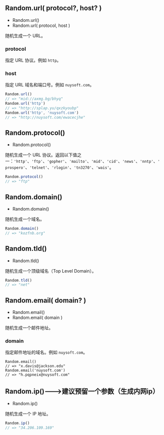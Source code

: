 <!-- ### Web -->

## Random.url( protocol?, host? )

* Random.url()
* Random.url( protocol, host )

随机生成一个 URL。

<!-- **参数的含义和默认值**如下所示： -->

### protocol

指定 URL 协议。例如 `http`。

### host

指定 URL 域名和端口号。例如 `nuysoft.com`。

<!-- **使用示例**如下所示： -->

```js
Random.url()
// => "mid://axmg.bg/bhyq"
Random.url('http')
// => "http://splap.yu/qxzkyoubp"
Random.url('http', 'nuysoft.com')
// => "http://nuysoft.com/ewacecjhe"
```

## Random.protocol()

* Random.protocol()

随机生成一个 URL 协议。返回以下值之一：`'http'`、`'ftp'`、`'gopher'`、`'mailto'`、`'mid'`、`'cid'`、`'news'`、`'nntp'`、`'prospero'`、`'telnet'`、`'rlogin'`、`'tn3270'`、`'wais'`。

<!-- **使用示例**如下所示： -->

```js
Random.protocol()
// => "ftp"
```

## Random.domain()

* Random.domain()

随机生成一个域名。

<!-- **使用示例**如下所示： -->

```js
Random.domain()
// => "kozfnb.org"
```

## Random.tld()

* Random.tld()

随机生成一个顶级域名（Top Level Domain）。

<!-- **使用示例**如下所示： -->

```js
Random.tld()
// => "net"
```

## Random.email( domain? )

* Random.email()
* Random.email( domain )

随机生成一个邮件地址。

<!-- **参数的含义和默认值**如下所示： -->

### domain

指定邮件地址的域名。例如 `nuysoft.com`。

<!-- **使用示例**如下所示： -->

```
Random.email()
// => "x.davis@jackson.edu"
Random.email('nuysoft.com')
// => "h.pqpneix@nuysoft.com"
```

## Random.ip()--->建议预留一个参数（生成内网ip）

* Random.ip()

随机生成一个 IP 地址。

<!-- **使用示例**如下所示： -->

```js
Random.ip()
// => "34.206.109.169"
```

